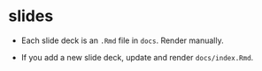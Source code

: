 # slides

- Each slide deck is an `.Rmd` file in `docs`. Render manually.

- If you add a new slide deck, update and render `docs/index.Rmd`.
